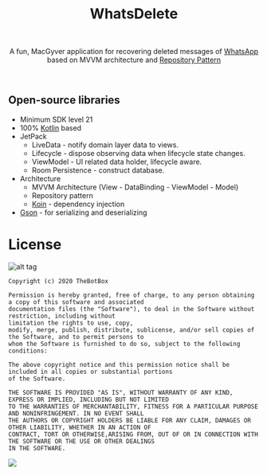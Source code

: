 <h1 align="center">WhatsDelete</h1></br>
<p align="center">  
A fun, MacGyver application for recovering deleted messages of <a href="https://play.google.com/store/apps/details?id=com.whatsapp" target="_blank">WhatsApp </a> based on MVVM architecture and <a href="https://codelabs.developers.google.com/codelabs/kotlin-android-training-repository/#5" target="_blank">Repository Pattern</a>  
</p>
</br>    

## Open-source libraries
- Minimum SDK level 21
- 100% [Kotlin](https://kotlinlang.org/) based 
- JetPack
  - LiveData - notify domain layer data to views.
  - Lifecycle - dispose observing data when lifecycle state changes.
  - ViewModel - UI related data holder, lifecycle aware.
  - Room Persistence - construct database.
- Architecture
  - MVVM Architecture (View - DataBinding - ViewModel - Model)
  - Repository pattern
  - [Koin](https://github.com/InsertKoinIO/koin) - dependency injection
- [Gson](https://github.com/google/gson) - for serializing and deserializing 


#   License  
![alt tag](https://img.shields.io/github/license/mashape/apistatus.svg)  
```
Copyright (c) 2020 TheBotBox

Permission is hereby granted, free of charge, to any person obtaining a copy of this software and associated 
documentation files (the "Software"), to deal in the Software without restriction, including without
limitation the rights to use, copy, 
modify, merge, publish, distribute, sublicense, and/or sell copies of the Software, and to permit persons to 
whom the Software is furnished to do so, subject to the following conditions:

The above copyright notice and this permission notice shall be included in all copies or substantial portions 
of the Software.

THE SOFTWARE IS PROVIDED "AS IS", WITHOUT WARRANTY OF ANY KIND, EXPRESS OR IMPLIED, INCLUDING BUT NOT LIMITED 
TO THE WARRANTIES OF MERCHANTABILITY, FITNESS FOR A PARTICULAR PURPOSE AND NONINFRINGEMENT. IN NO EVENT SHALL 
THE AUTHORS OR COPYRIGHT HOLDERS BE LIABLE FOR ANY CLAIM, DAMAGES OR OTHER LIABILITY, WHETHER IN AN ACTION OF 
CONTRACT, TORT OR OTHERWISE,ARISING FROM, OUT OF OR IN CONNECTION WITH THE SOFTWARE OR THE USE OR OTHER DEALINGS 
IN THE SOFTWARE.
```

[ ![](https://img.shields.io/badge/Say%20Thanks-!-1EAEDB.svg) ](https://saythanks.io/to/boxforbot%40gmail.com)

